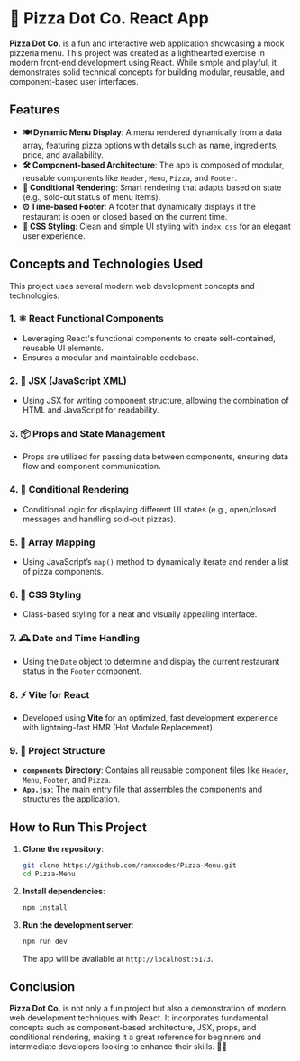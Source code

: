 # 🍕 Pizza Dot Co. React App

**Pizza Dot Co.** is a fun and interactive web application showcasing a mock pizzeria menu. This project was created as a lighthearted exercise in modern front-end development using React. While simple and playful, it demonstrates solid technical concepts for building modular, reusable, and component-based user interfaces.

## Features
- **🍽️ Dynamic Menu Display**: A menu rendered dynamically from a data array, featuring pizza options with details such as name, ingredients, price, and availability.
- **🛠️ Component-based Architecture**: The app is composed of modular, reusable components like `Header`, `Menu`, `Pizza`, and `Footer`.
- **🔄 Conditional Rendering**: Smart rendering that adapts based on state (e.g., sold-out status of menu items).
- **⏰ Time-based Footer**: A footer that dynamically displays if the restaurant is open or closed based on the current time.
- **🎨 CSS Styling**: Clean and simple UI styling with `index.css` for an elegant user experience.

## Concepts and Technologies Used
This project uses several modern web development concepts and technologies:

### 1. **⚛️ React Functional Components**
   - Leveraging React's functional components to create self-contained, reusable UI elements.
   - Ensures a modular and maintainable codebase.

### 2. **📝 JSX (JavaScript XML)**
   - Using JSX for writing component structure, allowing the combination of HTML and JavaScript for readability.

### 3. **📦 Props and State Management**
   - Props are utilized for passing data between components, ensuring data flow and component communication.

### 4. **🔀 Conditional Rendering**
   - Conditional logic for displaying different UI states (e.g., open/closed messages and handling sold-out pizzas).

### 5. **📄 Array Mapping**
   - Using JavaScript’s `map()` method to dynamically iterate and render a list of pizza components.

### 6. **💅 CSS Styling**
   - Class-based styling for a neat and visually appealing interface.

### 7. **🕰️ Date and Time Handling**
   - Using the `Date` object to determine and display the current restaurant status in the `Footer` component.

### 8. **⚡ Vite for React**
   - Developed using **Vite** for an optimized, fast development experience with lightning-fast HMR (Hot Module Replacement).

### 9. **🔧 Project Structure**
   - **`components` Directory**: Contains all reusable component files like `Header`, `Menu`, `Footer`, and `Pizza`.
   - **`App.jsx`**: The main entry file that assembles the components and structures the application.

## How to Run This Project
1. **Clone the repository**:
   ```bash
   git clone https://github.com/ramxcodes/Pizza-Menu.git
   cd Pizza-Menu
   ```

2. **Install dependencies**:
   ```bash
   npm install
   ```

3. **Run the development server**:
   ```bash
   npm run dev
   ```
   The app will be available at `http://localhost:5173`.

## Conclusion
**Pizza Dot Co.** is not only a fun project but also a demonstration of modern web development techniques with React. It incorporates fundamental concepts such as component-based architecture, JSX, props, and conditional rendering, making it a great reference for beginners and intermediate developers looking to enhance their skills. 🍕✨
